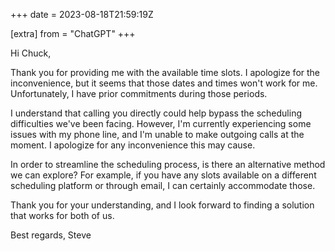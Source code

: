 +++
date = 2023-08-18T21:59:19Z

[extra]
from = "ChatGPT"
+++

Hi Chuck,

Thank you for providing me with the available time slots. I apologize for the inconvenience, but it seems that those dates and times won't work for me. Unfortunately, I have prior commitments during those periods.

I understand that calling you directly could help bypass the scheduling difficulties we've been facing. However, I'm currently experiencing some issues with my phone line, and I'm unable to make outgoing calls at the moment. I apologize for any inconvenience this may cause.

In order to streamline the scheduling process, is there an alternative method we can explore? For example, if you have any slots available on a different scheduling platform or through email, I can certainly accommodate those.

Thank you for your understanding, and I look forward to finding a solution that works for both of us.

Best regards,
Steve

